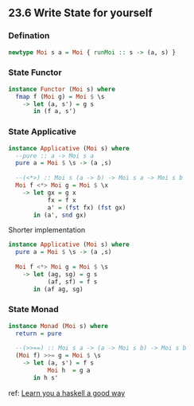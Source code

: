 ## 23.6 Write State for yourself
### Defination
```haskell
newtype Moi s a = Moi { runMoi :: s -> (a, s) }
```
### State Functor
```haskell
instance Functor (Moi s) where
  fmap f (Moi g) = Moi $ \s  
    -> let (a, s') = g s 
       in (f a, s')
```

### State Applicative
```haskell
instance Applicative (Moi s) where
  --pure :: a -> Moi s a
  pure a = Moi $ \s -> (a ,s)
  
  --(<*>) :: Moi s (a -> b) -> Moi s a -> Moi s b
  Moi f <*> Moi g = Moi $ \x
    -> let gx = g x
           fx = f x
           a' = (fst fx) (fst gx)
       in (a', snd gx)
```
Shorter implementation
```haskell
instance Applicative (Moi s) where
  pure a = Moi $ \s -> (a ,s)
  
  Moi f <*> Moi g = Moi $ \s
    -> let (ag, sg) = g s
           (af, sf) = f s
       in (af ag, sg)    
```
### State Monad
```haskell
instance Monad (Moi s) where
  return = pure
  
  --(>>==) :: Moi s a -> (a -> Moi s b) -> Moi s b
  (Moi f) >>= g = Moi $ \s
    -> let (a, s') = f s 
           Moi h  = g a 
       in h s'
```
ref: [Learn you a haskell a good way](http://learnyouahaskell.com/for-a-few-monads-more)
